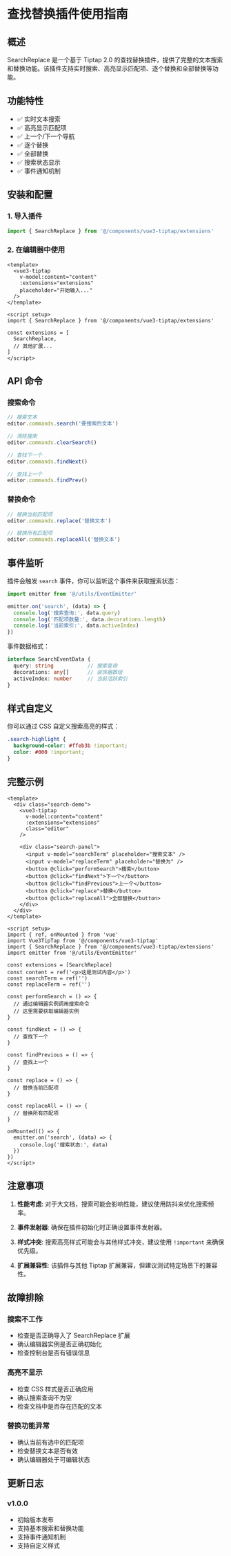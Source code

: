 # 查找替换插件使用指南

## 概述

SearchReplace 是一个基于 Tiptap 2.0 的查找替换插件，提供了完整的文本搜索和替换功能。该插件支持实时搜索、高亮显示匹配项、逐个替换和全部替换等功能。

## 功能特性

- ✅ 实时文本搜索
- ✅ 高亮显示匹配项
- ✅ 上一个/下一个导航
- ✅ 逐个替换
- ✅ 全部替换
- ✅ 搜索状态显示
- ✅ 事件通知机制

## 安装和配置

### 1. 导入插件

```typescript
import { SearchReplace } from '@/components/vue3-tiptap/extensions'
```

### 2. 在编辑器中使用

```vue
<template>
  <vue3-tiptap
    v-model:content="content"
    :extensions="extensions"
    placeholder="开始输入..."
  />
</template>

<script setup>
import { SearchReplace } from '@/components/vue3-tiptap/extensions'

const extensions = [
  SearchReplace,
  // 其他扩展...
]
</script>
```

## API 命令

### 搜索命令

```typescript
// 搜索文本
editor.commands.search('要搜索的文本')

// 清除搜索
editor.commands.clearSearch()

// 查找下一个
editor.commands.findNext()

// 查找上一个
editor.commands.findPrev()
```

### 替换命令

```typescript
// 替换当前匹配项
editor.commands.replace('替换文本')

// 替换所有匹配项
editor.commands.replaceAll('替换文本')
```

## 事件监听

插件会触发 `search` 事件，你可以监听这个事件来获取搜索状态：

```typescript
import emitter from '@/utils/EventEmitter'

emitter.on('search', (data) => {
  console.log('搜索查询:', data.query)
  console.log('匹配项数量:', data.decorations.length)
  console.log('当前索引:', data.activeIndex)
})
```

事件数据格式：
```typescript
interface SearchEventData {
  query: string           // 搜索查询
  decorations: any[]      // 装饰器数组
  activeIndex: number     // 当前活跃索引
}
```

## 样式自定义

你可以通过 CSS 自定义搜索高亮的样式：

```css
.search-highlight {
  background-color: #ffeb3b !important;
  color: #000 !important;
}
```

## 完整示例

```vue
<template>
  <div class="search-demo">
    <vue3-tiptap
      v-model:content="content"
      :extensions="extensions"
      class="editor"
    />
    
    <div class="search-panel">
      <input v-model="searchTerm" placeholder="搜索文本" />
      <input v-model="replaceTerm" placeholder="替换为" />
      <button @click="performSearch">搜索</button>
      <button @click="findNext">下一个</button>
      <button @click="findPrevious">上一个</button>
      <button @click="replace">替换</button>
      <button @click="replaceAll">全部替换</button>
    </div>
  </div>
</template>

<script setup>
import { ref, onMounted } from 'vue'
import Vue3TipTap from '@/components/vue3-tiptap'
import { SearchReplace } from '@/components/vue3-tiptap/extensions'
import emitter from '@/utils/EventEmitter'

const extensions = [SearchReplace]
const content = ref('<p>这是测试内容</p>')
const searchTerm = ref('')
const replaceTerm = ref('')

const performSearch = () => {
  // 通过编辑器实例调用搜索命令
  // 这里需要获取编辑器实例
}

const findNext = () => {
  // 查找下一个
}

const findPrevious = () => {
  // 查找上一个
}

const replace = () => {
  // 替换当前匹配项
}

const replaceAll = () => {
  // 替换所有匹配项
}

onMounted(() => {
  emitter.on('search', (data) => {
    console.log('搜索状态:', data)
  })
})
</script>
```

## 注意事项

1. **性能考虑**: 对于大文档，搜索可能会影响性能，建议使用防抖来优化搜索频率。

2. **事件发射器**: 确保在插件初始化时正确设置事件发射器。

3. **样式冲突**: 搜索高亮样式可能会与其他样式冲突，建议使用 `!important` 来确保优先级。

4. **扩展兼容性**: 该插件与其他 Tiptap 扩展兼容，但建议测试特定场景下的兼容性。

## 故障排除

### 搜索不工作
- 检查是否正确导入了 SearchReplace 扩展
- 确认编辑器实例是否正确初始化
- 检查控制台是否有错误信息

### 高亮不显示
- 检查 CSS 样式是否正确应用
- 确认搜索查询不为空
- 检查文档中是否存在匹配的文本

### 替换功能异常
- 确认当前有选中的匹配项
- 检查替换文本是否有效
- 确认编辑器处于可编辑状态

## 更新日志

### v1.0.0
- 初始版本发布
- 支持基本搜索和替换功能
- 支持事件通知机制
- 支持自定义样式 